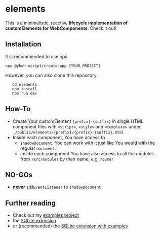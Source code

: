 # elements
This is a minimalistic, reactive **lifecycle implementation of customElements for WebComponents**. Check it out!

## Installation
It is recommended to use npx

```npx @yhwh-script/create-app {YOUR_PROJECT}```

However, you can also clone this repository:

```git clone https://github.com/yhwh-script/elements.git
   cd elements
   npm install
   npm run dev
```

## How-To
- Create Your customElement `{prefix}-{suffix}` in single HTML component files with `<script>`, `<style>` and `<template>` under `./public/elements/{prefix}/{prefix}-{suffix}.html` 
- Inside each component, You have access to
   - `shadowDocument`. You can work with it just like You would with the regular `document`.
   - Inside each component You have also access to all the modules from `/src/modules` by their name, e.g. `router`

## NO-GOs
- **never** `addEventListener` to `shadowDocument`

## Further reading
- Check out my [examples project](https://github.com/yhwh-script/examples)
- the [SQLite extension](https://github.com/yhwh-script/sqlite)
- or (recommended) the [SQLite extension with examples](https://github.com/yhwh-script/sqlite-examples)
